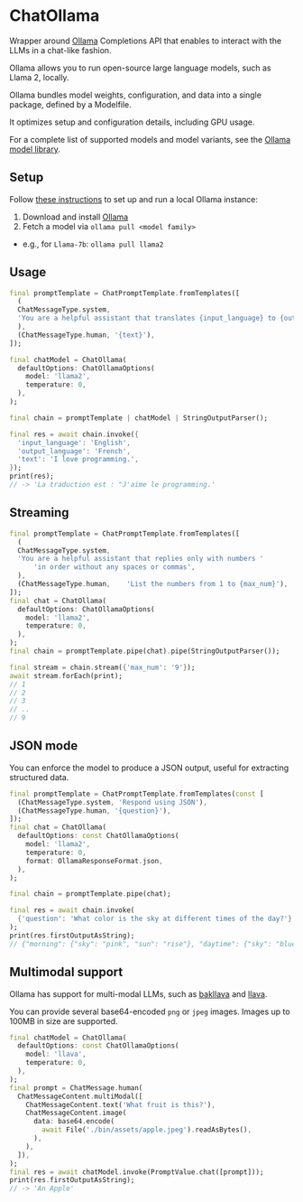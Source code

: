 # ChatOllama

Wrapper around [Ollama](https://ollama.ai) Completions API that enables to interact with the LLMs in a chat-like fashion.

Ollama allows you to run open-source large language models, such as Llama 2, locally.

Ollama bundles model weights, configuration, and data into a single package, defined by a Modelfile.

It optimizes setup and configuration details, including GPU usage.

For a complete list of supported models and model variants, see the [Ollama model library](https://ollama.ai/library).

## Setup

Follow [these instructions](https://github.com/jmorganca/ollama) to set up and run a local Ollama instance:

1. Download and install [Ollama](https://ollama.ai)
2. Fetch a model via `ollama pull <model family>`
  * e.g., for `Llama-7b`: `ollama pull llama2`

## Usage

```dart
final promptTemplate = ChatPromptTemplate.fromTemplates([
  (
  ChatMessageType.system,
  'You are a helpful assistant that translates {input_language} to {output_language}.',
  ),
  (ChatMessageType.human, '{text}'),
]);

final chatModel = ChatOllama(
  defaultOptions: ChatOllamaOptions(
    model: 'llama2',
    temperature: 0,
  ),
);

final chain = promptTemplate | chatModel | StringOutputParser();

final res = await chain.invoke({
  'input_language': 'English',
  'output_language': 'French',
  'text': 'I love programming.',
});
print(res);
// -> 'La traduction est : "J'aime le programming.'
```

## Streaming

```dart
final promptTemplate = ChatPromptTemplate.fromTemplates([
  (
  ChatMessageType.system,
  'You are a helpful assistant that replies only with numbers '
      'in order without any spaces or commas',
  ),
  (ChatMessageType.human,    'List the numbers from 1 to {max_num}'),
]);
final chat = ChatOllama(
  defaultOptions: ChatOllamaOptions(
    model: 'llama2',
    temperature: 0,
  ),
);
final chain = promptTemplate.pipe(chat).pipe(StringOutputParser());

final stream = chain.stream({'max_num': '9'});
await stream.forEach(print);
// 1
// 2
// 3
// ..
// 9
```

## JSON mode

You can enforce the model to produce a JSON output, useful for extracting structured data.

```dart
final promptTemplate = ChatPromptTemplate.fromTemplates(const [
  (ChatMessageType.system, 'Respond using JSON'),
  (ChatMessageType.human, '{question}'),
]);
final chat = ChatOllama(
  defaultOptions: const ChatOllamaOptions(
    model: 'llama2',
    temperature: 0,
    format: OllamaResponseFormat.json,
  ),
);

final chain = promptTemplate.pipe(chat);

final res = await chain.invoke(
  {'question': 'What color is the sky at different times of the day?'},
);
print(res.firstOutputAsString);
// {"morning": {"sky": "pink", "sun": "rise"}, "daytime": {"sky": "blue", "sun": "high"}, "afternoon": ...}
```

## Multimodal support

Ollama has support for multi-modal LLMs, such as [bakllava](https://ollama.ai/library/bakllava) and [llava](https://ollama.ai/library/llava).

You can provide several base64-encoded `png` or `jpeg` images. Images up to 100MB in size are supported.

```dart
final chatModel = ChatOllama(
  defaultOptions: const ChatOllamaOptions(
    model: 'llava',
    temperature: 0,
  ),
);
final prompt = ChatMessage.human(
  ChatMessageContent.multiModal([
    ChatMessageContent.text('What fruit is this?'),
    ChatMessageContent.image(
      data: base64.encode(
        await File('./bin/assets/apple.jpeg').readAsBytes(),
      ),
    ),
  ]),
);
final res = await chatModel.invoke(PromptValue.chat([prompt]));
print(res.firstOutputAsString);
// -> 'An Apple'
```
